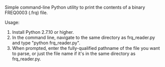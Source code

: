 Simple command-line Python utility to print the contents of a binary FREQ0003 (.frq) file.

Usage:
1. Install Python 2.7.10 or higher.
1. In the command line, navigate to the same directory as frq_reader.py and type "python frq_reader.py".
1. When prompted, enter the fully-qualified pathname of the file you want to parse, or
just the file name if it's in the same directory as frq_reader.py.
